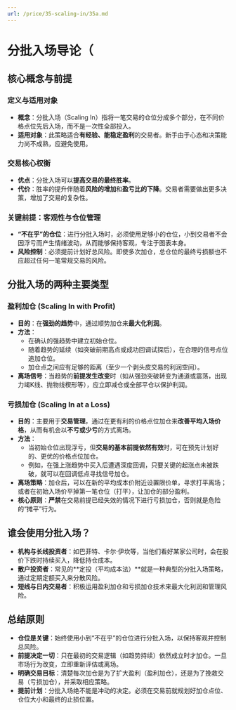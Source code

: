 ```yaml
---
url: /price/35-scaling-in/35a.md
---
```

# 分批入场导论（

## 核心概念与前提

### 定义与适用对象

* **概念**：分批入场（Scaling In）指将一笔交易的仓位分成多个部分，在不同价格点位先后入场，而不是一次性全部投入。
* **适用对象**：此策略适合**有经验、能稳定盈利**的交易者。新手由于心态和决策能力尚不成熟，应避免使用。

### 交易核心权衡

* **优点**：分批入场可以**提高交易的最终胜率**。
* **代价**：胜率的提升伴随着**风险的增加**和**盈亏比的下降**。交易者需要做出更多决策，增加了交易的复杂性。

### 关键前提：客观性与仓位管理

* **“不在乎”的仓位**：进行分批入场时，必须使用足够小的仓位，小到交易者不会因浮亏而产生情绪波动，从而能够保持客观，专注于图表本身。
* **风险控制**：必须提前计划好总风险。即使多次加仓，总仓位的最终亏损额也不应超过任何一笔常规交易的风险。

## 分批入场的两种主要类型

### 盈利加仓 (Scaling In with Profit)

* **目的**：在**强劲的趋势**中，通过顺势加仓来**最大化利润**。
* **方法**：
  * 在确认的强趋势中建立初始仓位。
  * 随着趋势的延续（如突破前期高点或成功回调试探后），在合理的信号点位追加仓位。
  * 加仓点之间应有足够的距离（至少一个剥头皮交易的利润空间）。
* **离场信号**：当趋势的**前提发生改变**时（如从强劲突破转变为通道或震荡，出现力竭K线、抛物线楔形等），应立即减仓或全部平仓以保护利润。

### 亏损加仓 (Scaling In at a Loss)

* **目的**：主要用于**交易管理**，通过在更有利的价格点位加仓来**改善平均入场价格**，从而有机会以**不亏或少亏**的方式离场。
* **方法**：
  * 当初始仓位出现浮亏，但**交易的基本前提依然有效**时，可在预先计划好的、更优的价格点位加仓。
  * 例如，在强上涨趋势中买入后遭遇深度回调，只要关键的起涨点未被跌破，就可以在回调低点寻找信号加仓。
* **离场策略**：加仓后，可以在新的平均成本价附近设置限价单，寻求打平离场；或者在初始入场价平掉第一笔仓位（打平），让加仓的部分盈利。
* **核心原则**：**严禁**在交易前提已经失效的情况下进行亏损加仓，否则就是危险的“摊平”行为。

## 谁会使用分批入场？

* **机构与长线投资者**：如巴菲特、卡尔·伊坎等，当他们看好某家公司时，会在股价下跌时持续买入，降低持仓成本。
* **散户投资者**：常见的\*\*定投（平均成本法）\*\*就是一种典型的分批入场策略，通过定期定额买入来分散风险。
* **短线与日内交易者**：积极运用盈利加仓和亏损加仓技术来最大化利润和管理风险。

## 总结原则

* **仓位是关键**：始终使用小到“不在乎”的仓位进行分批入场，以保持客观并控制总风险。
* **前提决定一切**：只在最初的交易逻辑（如趋势持续）依然成立时才加仓。一旦市场行为改变，立即重新评估或离场。
* **明确交易目标**：清楚每次加仓是为了扩大盈利（盈利加仓），还是为了挽救交易（亏损加仓），并采取相应策略。
* **提前计划**：分批入场绝不能是冲动的决定。必须在交易前就规划好加仓点位、仓位大小和最终的止损位置。
